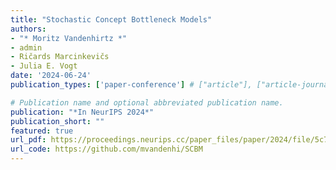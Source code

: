 ```yaml
---
title: "Stochastic Concept Bottleneck Models"
authors:
- "* Moritz Vandenhirtz *"
- admin
- Ričards Marcinkevičs
- Julia E. Vogt
date: '2024-06-24'
publication_types: ['paper-conference'] # ["article"], ["article-journal"] or ['paper-conference']

# Publication name and optional abbreviated publication name.
publication: "*In NeurIPS 2024*"
publication_short: ""
featured: true
url_pdf: https://proceedings.neurips.cc/paper_files/paper/2024/file/5c7894ac8788555f1cecf536f1e0fd35-Paper-Conference.pdf
url_code: https://github.com/mvandenhi/SCBM
---
```

